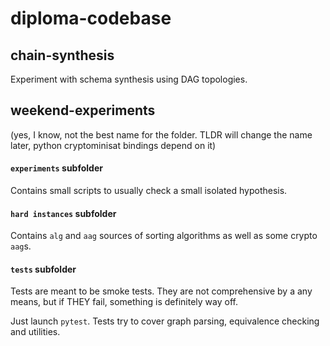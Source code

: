 # diploma-codebase

## chain-synthesis

Experiment with schema synthesis using DAG topologies.

## weekend-experiments

(yes, I know, not the best name for the folder. TLDR will
change the name later, python cryptominisat bindings depend on it)

#### `experiments` subfolder

Contains small scripts to usually check a small isolated hypothesis.

#### `hard instances` subfolder

Contains `alg` and `aag` sources of sorting algorithms as well as
some crypto `aag`s.

#### `tests` subfolder

Tests are meant to be smoke tests. They are not comprehensive by a
any means, but if THEY fail, something is definitely way off.

Just launch `pytest`. Tests try to cover graph parsing, equivalence checking
and utilities.

